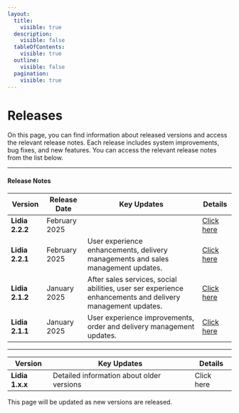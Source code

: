 ```yaml
---
layout:
  title:
    visible: true
  description:
    visible: false
  tableOfContents:
    visible: true
  outline:
    visible: false
  pagination:
    visible: true
---
```


# Releases

On this page, you can find information about released versions and access the relevant release notes. Each release includes system improvements, bug fixes, and new features. You can access the relevant release notes from the list below.

***

#### Release Notes

| Version         | Release Date  | Key Updates                                                                                               | Details                                    |
| --------------- | ------------- | --------------------------------------------------------------------------------------------------------- | ------------------------------------------ |
| **Lidia 2.2.2** | February 2025 |                                                                                                           | [Click here](lidia-2.2.x-release-notes.md) |
| **Lidia 2.2.1** | February 2025 | User experience enhancements, delivery managements and sales management updates.                          | [Click here](lidia-2.2.x-release-notes.md) |
| **Lidia 2.1.2** | January 2025  | After sales services, social abilities, user ser experience enhancements and delivery management updates. | [Click here](lidia-2.1.x-release-notes.md) |
| **Lidia 2.1.1** | January 2025  | User experience improvements, order and delivery management updates.                                      | [Click here](lidia-2.1.x-release-notes.md) |

***

| Version         | Key Updates                               | Details    |
| --------------- | ----------------------------------------- | ---------- |
| **Lidia 1.x.x** | Detailed information about older versions | Click here |

This page will be updated as new versions are released.
